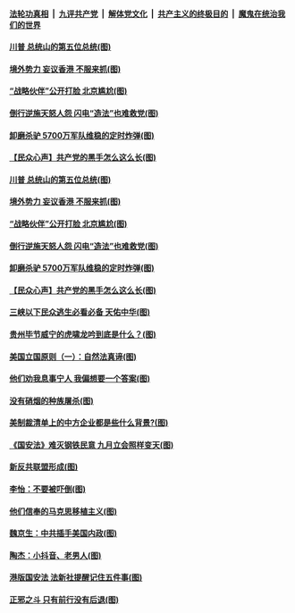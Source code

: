 ####  [法轮功真相](../../../../basic/blob/master/README.md?t=07050731) &nbsp;|&nbsp; [九评共产党](../../../../9ping.md/blob/master/README.md?t=07050731) &nbsp;|&nbsp; [解体党文化](../../../../jtdwh.md/blob/master/README.md?t=07050731)  &nbsp;|&nbsp; [共产主义的终极目的](../../../../gczydzjmd.md/blob/master/README.md?t=07050731) &nbsp;|&nbsp; [魔鬼在统治我们的世界](../../../../mgztzwmdsj.md/blob/master/README.md?t=07050731) 

#### [川普 总统山的第五位总统(图)](../pages/p4/938647.md?t=07050731) 

#### [境外势力 妄议香港 不服来抓(图)](../pages/p4/938616.md?t=07050731) 

#### [“战略伙伴”公开打脸 北京尴尬(图)](../pages/p4/938610.md?t=07050731) 

#### [倒行逆施天怒人怨 闪电“造法”也难救党(图)](../pages/p4/938609.md?t=07050731) 

#### [卸磨杀驴 5700万军队维稳的定时炸弹(图)](../pages/p4/938607.md?t=07050731) 

#### [【民众心声】共产党的黑手怎么这么长(图)](../pages/p4/938456.md?t=07050731) 

#### [川普 总统山的第五位总统(图)](../pages/p4/938647.md?t=07050731) 

#### [境外势力 妄议香港 不服来抓(图)](../pages/p4/938616.md?t=07050731) 

#### [“战略伙伴”公开打脸 北京尴尬(图)](../pages/p4/938610.md?t=07050731) 

#### [倒行逆施天怒人怨 闪电“造法”也难救党(图)](../pages/p4/938609.md?t=07050731) 

#### [卸磨杀驴 5700万军队维稳的定时炸弹(图)](../pages/p4/938607.md?t=07050731) 

#### [【民众心声】共产党的黑手怎么这么长(图)](../pages/p4/938456.md?t=07050731) 

#### [三峡以下民众逃生必看必备 天佑中华(图)](../pages/p4/938593.md?t=07050731) 

#### [贵州毕节威宁的虎啸龙吟到底是什么？(图)](../pages/p4/938596.md?t=07050731) 

#### [美国立国原则（一）：自然法真谛(图)](../pages/p4/938484.md?t=07050731) 

#### [他们劝我息事宁人 我偏想要一个答案(图)](../pages/p4/938491.md?t=07050731) 

#### [没有硝烟的种族屠杀(图)](../pages/p4/938489.md?t=07050731) 

#### [美制裁清单上的中方企业都是些什么背景?(图)](../pages/p4/938486.md?t=07050731) 

#### [《国安法》难灭钢铁民意 九月立会照样变天(图)](../pages/p4/938485.md?t=07050731) 

#### [新反共联盟形成(图)](../pages/p4/938480.md?t=07050731) 

#### [李怡：不要被吓倒(图)](../pages/p4/938488.md?t=07050731) 

#### [他们信奉的马克思移植主义(图)](../pages/p4/938413.md?t=07050731) 

#### [魏京生：中共插手美国内政(图)](../pages/p4/938409.md?t=07050731) 

#### [陶杰：小抖音、老男人(图)](../pages/p4/938404.md?t=07050731) 

#### [港版国安法 法新社提醒记住五件事(图)](../pages/p4/938401.md?t=07050731) 

#### [正邪之斗 只有前行没有后退(图)](../pages/p4/938399.md?t=07050731) 

